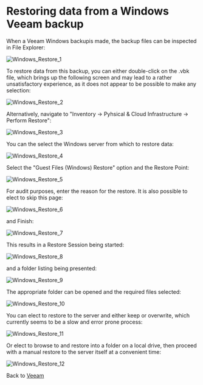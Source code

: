 # Restoring data from a Windows Veeam backup

When a Veeam Windows backupis made, the backup files can be inspected in File Explorer:

![Windows_Restore_1](./windows_restore_1.png)

To restore data from this backup, you can either double-click on the .vbk file, which brings up the following screen and may lead to a rather unsatisfactory experience, as it does not appear to be possible to make any selection:

![Windows_Restore_2](./windows_restore_2.png)

Alternatively, navigate to "Inventory -> Pyhsical & Cloud Infrastructure -> Perform Restore":

![Windows_Restore_3](./windows_restore_3.png)

You can the select the Windows server from which to restore data:

![Windows_Restore_4](./windows_restore_4.png)

Select the "Guest Files (Windows) Restore" option and the Restore Point:

![Windows_Restore_5](./windows_restore_5.png)

For audit purposes, enter the reason for the restore. It is also possible to elect to skip this page:

![Windows_Restore_6](./windows_restore_6.png)

and Finish:

![Windows_Restore_7](./windows_restore_7.png)

This results in a Restore Session being started:

![Windows_Restore_8](./windows_restore_8.png)

and a folder listing being presented:

![Windows_Restore_9](./windows_restore_9.png)

The appropriate folder can be opened and the required files selected:

![Windows_Restore_10](./windows_restore_10.png)

You can elect to restore to the server and either keep or overwrite, which currently seems to be a slow and error prone process:

![Windows_Restore_11](./windows_restore_11.png)

Or elect to browse to and restore into a folder on a local drive, then proceed with a manual restore to the server itself at a convenient time:

![Windows_Restore_12](./windows_restore_12.png)

Back to [Veeam](./../README.md)
